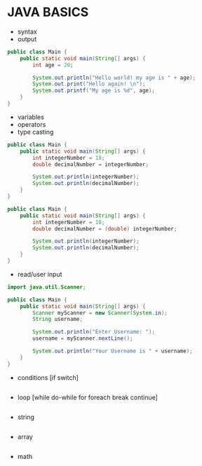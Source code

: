 # JAVA BASICS

- syntax
- output
```java
public class Main {
    public static void main(String[] args) {
        int age = 20;

        System.out.println("Hello world! my age is " + age);
        System.out.print("Hello again! \n");
        System.out.printf("My age is %d", age);
    }
}
```
- variables
- operators
- type casting
```java
public class Main {
    public static void main(String[] args) {
        int integerNumber = 18;
        double decimalNumber = integerNumber;

        System.out.println(integerNumber);
        System.out.println(decimalNumber);
    }
}
```
```java
public class Main {
    public static void main(String[] args) {
        int integerNumber = 18;
        double decimalNumber = (double) integerNumber;

        System.out.println(integerNumber);
        System.out.println(decimalNumber);
    }
}
```

- read/user input
```java
import java.util.Scanner;

public class Main {
    public static void main(String[] args) {
        Scanner myScanner = new Scanner(System.in);
        String username;

        System.out.println("Enter Username: ");
        username = myScanner.nextLine();

        System.out.println("Your Username is " + username);
    }
}
```
- conditions [if switch]
```java

```
- loop [while do-while for foreach break continue]
```java

```
- string
```java

```
- array
```java

```
- math
```java

```
